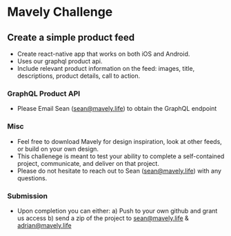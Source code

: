 # Mavely Challenge

## Create a simple product feed

- Create react-native app that works on both iOS and Android.
- Uses our graphql product api.
- Include relevant product information on the feed: images, title, descriptions, product details, call to action.

### GraphQL Product API

- Please Email Sean (sean@mavely.life) to obtain the GraphQL endpoint

### Misc

- Feel free to download Mavely for design inspiration, look at other feeds, or build on your own design.
- This challenege is meant to test your ability to complete a self-contained project, communicate, and deliver on that project.
- Please do not hesitate to reach out to Sean (sean@mavely.life) with any questions.

### Submission

- Upon completion you can either:
  a) Push to your own github and grant us access
  b) send a zip of the project to sean@mavely.life & adrian@mavely.life
